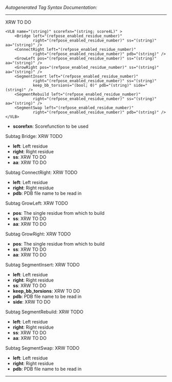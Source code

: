 _Autogenerated Tag Syntax Documentation:_

---
XRW TO DO

```
<VLB name="(string)" scorefxn="(string; score4L)" >
    <Bridge left="(refpose_enabled_residue_number)"
            right="(refpose_enabled_residue_number)" ss="(string)" aa="(string)" />
    <ConnectRight left="(refpose_enabled_residue_number)"
            right="(refpose_enabled_residue_number)" pdb="(string)" />
    <GrowLeft pos="(refpose_enabled_residue_number)" ss="(string)" aa="(string)" />
    <GrowRight pos="(refpose_enabled_residue_number)" ss="(string)" aa="(string)" />
    <SegmentInsert left="(refpose_enabled_residue_number)"
            right="(refpose_enabled_residue_number)" ss="(string)"
            keep_bb_torsions="(bool; 0)" pdb="(string)" side="(string)" />
    <SegmentRebuild left="(refpose_enabled_residue_number)"
            right="(refpose_enabled_residue_number)" ss="(string)" aa="(string)" />
    <SegmentSwap left="(refpose_enabled_residue_number)"
            right="(refpose_enabled_residue_number)" pdb="(string)" />
</VLB>
```

-   **scorefxn**: Scorefunction to be used


Subtag Bridge:   XRW TODO

-   **left**: Left residue
-   **right**: Right residue
-   **ss**: XRW TO DO
-   **aa**: XRW TO DO

Subtag ConnectRight:   XRW TODO

-   **left**: Left residue
-   **right**: Right residue
-   **pdb**: PDB file name to be read in

Subtag GrowLeft:   XRW TODO

-   **pos**: The single residue from which to build
-   **ss**: XRW TO DO
-   **aa**: XRW TO DO

Subtag GrowRight:   XRW TODO

-   **pos**: The single residue from which to build
-   **ss**: XRW TO DO
-   **aa**: XRW TO DO

Subtag SegmentInsert:   XRW TODO

-   **left**: Left residue
-   **right**: Right residue
-   **ss**: XRW TO DO
-   **keep_bb_torsions**: XRW TO DO
-   **pdb**: PDB file name to be read in
-   **side**: XRW TO DO

Subtag SegmentRebuild:   XRW TODO

-   **left**: Left residue
-   **right**: Right residue
-   **ss**: XRW TO DO
-   **aa**: XRW TO DO

Subtag SegmentSwap:   XRW TODO

-   **left**: Left residue
-   **right**: Right residue
-   **pdb**: PDB file name to be read in

---
